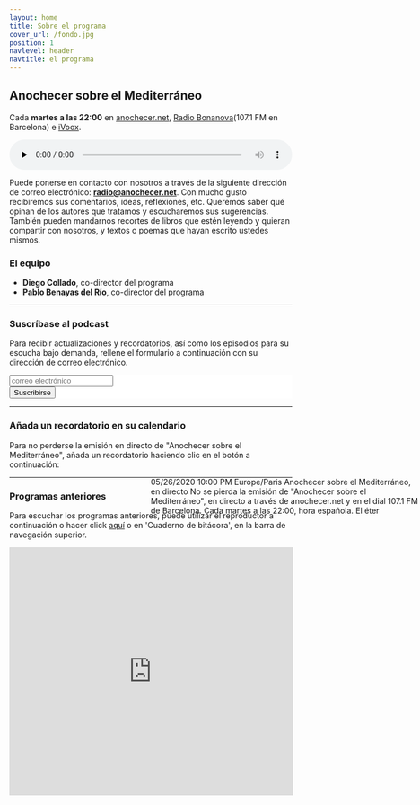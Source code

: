 ```yaml
---
layout: home
title: Sobre el programa
cover_url: /fondo.jpg
position: 1
navlevel: header
navtitle: el programa
---
```

     
## Anochecer sobre el Mediterráneo

Cada **martes a las 22:00** en [anochecer.net](anochecer.net), [Radio Bonanova](http://radiobonanova.com)(107.1 FM en Barcelona) e [iVoox](https://www.ivoox.com/podcast-centauros-del-desierto_sq_f1495004_1.html "iVoox").

<audio id="audio_1" controls="" preload="none" style="width:100%;padding:0;"><source src="http://radio.diegocollado.net:8000/stream.mp3?type=http&amp;nocache=143" type="audio/mpeg"></audio>

Puede ponerse en contacto con nosotros a través de la siguiente dirección de correo electrónico: **[<i class="icon-mail"></i> radio@anochecer.net](mailto:radio@anochecer.net)**. Con mucho gusto recibiremos sus comentarios, ideas, reflexiones, etc. Queremos saber qué opinan de los autores que tratamos y escucharemos sus sugerencias. También pueden mandarnos recortes de libros que estén leyendo y quieran compartir con nosotros, y textos o poemas que hayan escrito ustedes mismos.

### El equipo
* **Diego Collado**, co-director del programa
* **Pablo Benayas del Río**, co-director del programa


---
### Suscríbase al podcast
Para recibir actualizaciones y recordatorios, así como los episodios para su escucha bajo demanda, rellene el formulario a continuación con su dirección de correo electrónico.

<!-- Begin Mailchimp Signup Form -->
<link href="//cdn-images.mailchimp.com/embedcode/horizontal-slim-10_7.css" rel="stylesheet" type="text/css">
<style type="text/css">
	#mc_embed_signup{background:#fff; clear:left; font:14px Helvetica,Arial,sans-serif; width:100%;}
	/* Add your own Mailchimp form style overrides in your site stylesheet or in this style block.
	   We recommend moving this block and the preceding CSS link to the HEAD of your HTML file. */
</style>
<div id="mc_embed_signup">
<form action="https://anochecer.us18.list-manage.com/subscribe/post?u=5890a72931bf75f4a7a99a770&amp;id=e6680ab2e2" method="post" id="mc-embedded-subscribe-form" name="mc-embedded-subscribe-form" class="validate" target="_blank" novalidate>
    <div id="mc_embed_signup_scroll">
	<input type="email" value="" name="EMAIL" class="email" id="mce-EMAIL" placeholder="correo electrónico" required>
    <!-- real people should not fill this in and expect good things - do not remove this or risk form bot signups-->
    <div style="position: absolute; left: -5000px;" aria-hidden="true"><input type="text" name="b_5890a72931bf75f4a7a99a770_e6680ab2e2" tabindex="-1" value=""></div>
    <div class="clear"><input type="submit" value="Suscribirse" name="subscribe" id="mc-embedded-subscribe" class="button"></div>
    </div>
</form>
</div>

<!--End mc_embed_signup-->

<div class="suscripcion" style="text-align:center;margin: auto;width: 50%">
<a class="social-link social-rss" href="{{ "https://www.ivoox.com/ajx-suscribirse_jh_883108_1.html" | relative_url  }}" target="_blank">
<i class="icon-rss"></i>
</a>
<a class="social-link social-twitter" href="https://www.ivoox.com/podcast-anochecer-sobre-el-mediterraneo_sq_f1883108_1.html">
<i class="icon-podcast"></i>
</a>
</div>

---
### Añada un recordatorio en su calendario
Para no perderse la emisión en directo de "Anochecer sobre el Mediterráneo", añada un recordatorio haciendo clic en el botón a continuación:
<div title="Add to Calendar" class="addeventatc" style="position: absolute; left: 50%;>
    Añadir a calendario
    <span class="start">05/26/2020 10:00 PM</span>
    <span class="timezone">Europe/Paris</span>
    <span class="title">Anochecer sobre el Mediterráneo, en directo</span>
    <span class="description">No se pierda la emisión de "Anochecer sobre el Mediterráneo", en directo a través de anochecer.net y en el dial 107.1 FM de Barcelona. Cada martes a las 22:00, hora española.</span>
    <span class="location">El éter</span>
</div>

---
### Programas anteriores

Para escuchar los programas anteriores, puede utilizar el reproductor a continuación o hacer click [aquí](/bitacora/ "Cuaderno de bitácora") o en 'Cuaderno de bitácora', en la barra de navegación superior.

<iframe src="https://www.ivoox.com/player_es_podcast_883108_1.html" width="100%" style="border: 1px solid #D7D7D7;" height="440" frameborder="0" allowfullscreen="0" scrolling="no" ></iframe>
